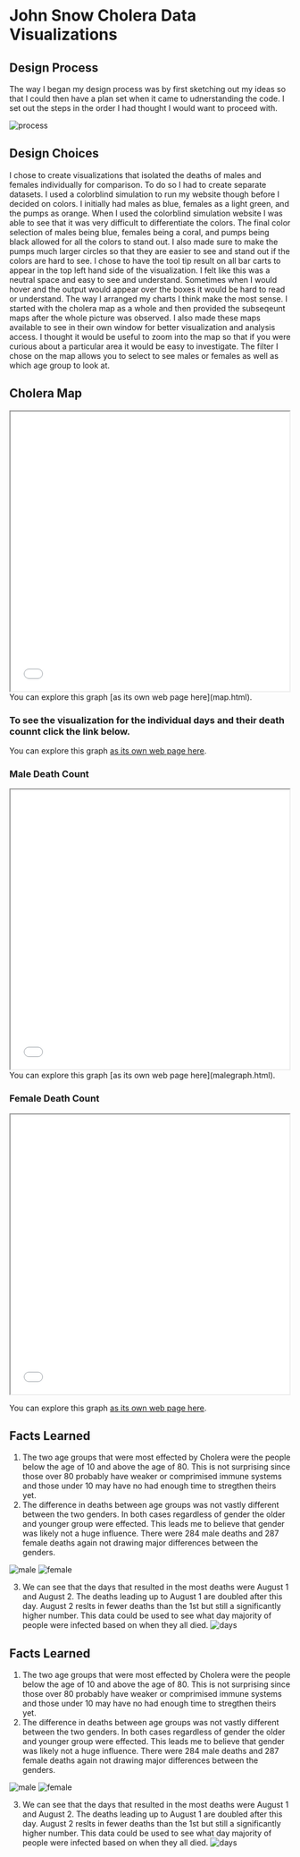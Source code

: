 # John Snow Cholera Data Visualizations

## Design Process

The way I began my design process was by first sketching out my ideas so that I could then have a plan set when it came to udnerstanding the code. I set out the steps in the order I had thought I would want to proceed with.


![process](https://user-images.githubusercontent.com/95446588/156775604-1a35c354-6f76-4bb4-8f7f-d7b6e53c1c2f.jpg)

## Design Choices 
I chose to create visualizations that isolated the deaths of males and females individually for comparison. To do so I had to create separate datasets. 
I used a colorblind simulation to run my website though before I decided on colors. I initially had males as blue, females as a light green, and the pumps as orange. When I used the colorblind simulation website I was able to see that it was very difficult to differentiate the colors. The final color selection of males being blue, females being a coral, and pumps being black allowed for all the colors to stand out. I also made sure to make the pumps much larger circles so that they are easier to see and stand out if the colors are hard to see. 
I chose to have the tool tip result on all bar carts to appear in the top left hand side of the visualization. I felt like this was a neutral space and easy to see and understand. Sometimes when I would hover and the output would appear over the boxes it would be hard to read or understand. 
The way I arranged my charts I think make the most sense. I started with the cholera map as a whole and then provided the subseqeunt maps after the whole picture was observed. I also made these maps available to see in their own window for better visualization and analysis access. 
I thought it would be useful to zoom into the map so that if you were curious about a particular area it would be easy to investigate. 
The filter I chose on the map allows you to select to see males or females as well as which age group to look at. 

## Cholera Map 

<iframe src="map.html" height="500" width="500"></iframe>
You can explore this graph [as its own web page here](map.html).

### To see the visualization for the individual days and their death counnt click the link below. 

You can explore this graph [as its own web page here](deathdays.html).

### Male Death Count 

<iframe src="malegraph.html" height="500" width="500"></iframe>
You can explore this graph [as its own web page here](malegraph.html).

### Female Death Count

<iframe src="femalegraph.html" height="500" width="500"></iframe>

You can explore this graph [as its own web page here](femalegraph.html).


## Facts Learned 
1. The two age groups that were most effected by Cholera were the people below the age of 10 and above the age of 80. This is not surprising since those over 80 probably have weaker or comprimised immune systems and those under 10 may have no had enough time to stregthen theirs yet. 
2. The difference in deaths between age groups was not vastly different between the two genders. In both cases regardless of gender the older and younger group were effected. This leads me to believe that gender was likely not a huge influence. There were 284 male deaths and 287 female deaths again not drawing major differences between the genders.

![male](https://user-images.githubusercontent.com/95446588/156775026-1b5a5fb7-c7c1-4830-bda8-cef10c61e08d.jpg)
![female](https://user-images.githubusercontent.com/95446588/156775105-9bb520d3-35cf-4d9a-ba4c-e6c1ac158a05.jpg)

3. We can see that the days that resulted in the most deaths were August 1 and August 2. The deaths leading up to August 1 are doubled after this day. August 2 reslts in fewer deaths than the 1st but still a significantly higher number. This data could be used to see what day majority of people were infected based on when they all died. 
![days](https://user-images.githubusercontent.com/95446588/156775124-6e74c157-c183-46be-936f-18faa3ba1718.jpg)


## Facts Learned 
1. The two age groups that were most effected by Cholera were the people below the age of 10 and above the age of 80. This is not surprising since those over 80 probably have weaker or comprimised immune systems and those under 10 may have no had enough time to stregthen theirs yet. 
2. The difference in deaths between age groups was not vastly different between the two genders. In both cases regardless of gender the older and younger group were effected. This leads me to believe that gender was likely not a huge influence. There were 284 male deaths and 287 female deaths again not drawing major differences between the genders.

![male](https://user-images.githubusercontent.com/95446588/156775026-1b5a5fb7-c7c1-4830-bda8-cef10c61e08d.jpg)
![female](https://user-images.githubusercontent.com/95446588/156775105-9bb520d3-35cf-4d9a-ba4c-e6c1ac158a05.jpg)

3. We can see that the days that resulted in the most deaths were August 1 and August 2. The deaths leading up to August 1 are doubled after this day. August 2 reslts in fewer deaths than the 1st but still a significantly higher number. This data could be used to see what day majority of people were infected based on when they all died. 
![days](https://user-images.githubusercontent.com/95446588/156775124-6e74c157-c183-46be-936f-18faa3ba1718.jpg)


